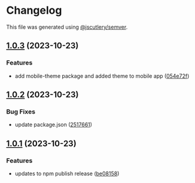 # Changelog

This file was generated using [@jscutlery/semver](https://github.com/jscutlery/semver).

## [1.0.3](https://github.com/jbabin91/react-monorepo-starter/compare/web-theme-1.0.2...web-theme-1.0.3) (2023-10-23)


### Features

* add mobile-theme package and added theme to mobile app ([054e72f](https://github.com/jbabin91/react-monorepo-starter/commit/054e72f8baa2db67582919552e7efa54ff1b1945))



## [1.0.2](https://github.com/jbabin91/react-monorepo-starter/compare/web-theme-1.0.1...web-theme-1.0.2) (2023-10-23)

### Bug Fixes

- update package.json ([2517661](https://github.com/jbabin91/react-monorepo-starter/commit/251766192b29d7cbb68500c2afacd0b253dad107))

## [1.0.1](https://github.com/jbabin91/react-monorepo-starter/compare/web-theme-1.1.0-rc.3...web-theme-1.0.1) (2023-10-23)

### Features

- updates to npm publish release ([be08158](https://github.com/jbabin91/react-monorepo-starter/commit/be081580858c9a508bc5ff00c6cb55969a902a43))
